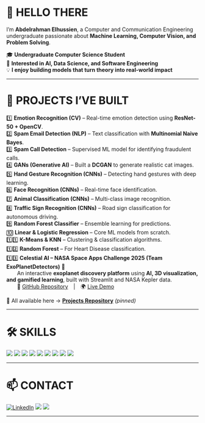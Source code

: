 # 👋 **HELLO THERE**

I’m **Abdelrahman Elhussien**, a Computer and Communication Engineering undergraduate passionate about **Machine Learning, Computer Vision, and Problem Solving**.  

🎓 **Undergraduate Computer Science Student**  
🧠 **Interested in AI, Data Science, and Software Engineering**  
💡 **I enjoy building models that turn theory into real-world impact**  

---

# 🚀 **PROJECTS I’VE BUILT**

1️⃣ **Emotion Recognition (CV)** – Real-time emotion detection using **ResNet-50 + OpenCV**.  
2️⃣ **Spam Email Detection (NLP)** – Text classification with **Multinomial Naive Bayes**.  
3️⃣ **Spam Call Detection** – Supervised ML model for identifying fraudulent calls.  
4️⃣ **GANs (Generative AI)** – Built a **DCGAN** to generate realistic cat images.  
5️⃣ **Hand Gesture Recognition (CNNs)** – Detecting hand gestures with deep learning.  
6️⃣ **Face Recognition (CNNs)** – Real-time face identification.  
7️⃣ **Animal Classification (CNNs)** – Multi-class image recognition.  
8️⃣ **Traffic Sign Recognition (CNNs)** – Road sign classification for autonomous driving.  
9️⃣ **Random Forest Classifier** – Ensemble learning for predictions.  
🔟 **Linear & Logistic Regression** – Core ML models from scratch.  
1️⃣1️⃣ **K-Means & KNN** – Clustering & classification algorithms.  
1️⃣2️⃣ **Random Forest** – For Heart Disease classification.  
1️⃣3️⃣ **Celestial AI – NASA Space Apps Challenge 2025 (Team ExoPlanetDetectors)** 🌌  
  An interactive **exoplanet discovery platform** using **AI, 3D visualization, and gamified learning**, built with Streamlit and NASA Kepler data.  
  🔗 [GitHub Repository](https://github.com/IOI-dot/Celestia_AI) | 🌍 [Live Demo](https://celestiaai-mtz8hnstukgdbppmkgygun.streamlit.app/)  

📌 All available here → [**Projects Repository**](https://github.com/Abdelrahman-elhussien/Projects) *(pinned)*  

---

# 🛠️ **SKILLS**

<p align="left">  
<img src="https://img.shields.io/badge/Python-3776AB?style=for-the-badge&logo=python&logoColor=white"/>  
<img src="https://img.shields.io/badge/Numpy-013243?style=for-the-badge&logo=numpy&logoColor=white"/>  
<img src="https://img.shields.io/badge/Pandas-150458?style=for-the-badge&logo=pandas&logoColor=white"/>  
<img src="https://img.shields.io/badge/Jupyter-F37626?style=for-the-badge&logo=jupyter&logoColor=white"/>  
<img src="https://img.shields.io/badge/scikit--learn-F7931E?style=for-the-badge&logo=scikit-learn&logoColor=white"/>  
<img src="https://img.shields.io/badge/PyTorch-EE4C2C?style=for-the-badge&logo=pytorch&logoColor=white"/>  
<img src="https://img.shields.io/badge/OpenCV-5C3EE8?style=for-the-badge&logo=opencv&logoColor=white"/>  
<img src="https://img.shields.io/badge/C++-00599C?style=for-the-badge&logo=cplusplus&logoColor=white"/>  
<img src="https://img.shields.io/badge/GitHub-181717?style=for-the-badge&logo=github&logoColor=white"/>  
</p>  

---

# 📫 **CONTACT**

[![LinkedIn](https://img.shields.io/badge/LinkedIn-0A66C2?style=for-the-badge&logo=linkedin&logoColor=white)](https://www.linkedin.com/in/abd-elrahmanman/)
<a href="mailto:abdelrahmanidris2005@gmail.com"><img src="https://img.shields.io/badge/Gmail-D14836?style=for-the-badge&logo=gmail&logoColor=white"/></a>
<a href="https://github.com/Abdelrahman-elhussien?tab=followers"><img src="https://img.shields.io/github/followers/Abdelrahman-elhussien?label=Follow&style=for-the-badge"/></a>

---

<!--
**Abdelrahman-elhussien/Abdelrahman-elhussien** is a ✨ _special_ ✨ repository because its `README.md` (this file) appears on your GitHub profile.

Here are some ideas to get you started:

- 🔭 I’m currently working on ...
- 🌱 I’m currently learning ...
- 👯 I’m looking to collaborate on ...
- 🤔 I’m looking for help with ...
- 💬 Ask me about ...
- 📫 How to reach me: ...
- 😄 Pronouns: ...
- ⚡ Fun fact: ...
-->

